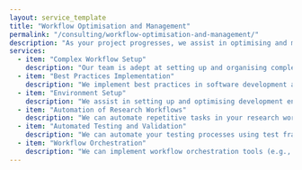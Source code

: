 ```yaml
---
layout: service_template
title: "Workflow Optimisation and Management"
permalink: "/consulting/workflow-optimisation-and-management/"
description: "As your project progresses, we assist in optimising and managing complex workflows. Our team ensures that your research processes are efficient, scalable, and well-organised, allowing you to focus on discovery and innovation. We also help automate your research workflows, reducing repetitive tasks and streamlining complex processes. Our expertise in workflow orchestration ensures that your computational pipelines are efficient and manageable."
services:
  - item: "Complex Workflow Setup"
    description: "Our team is adept at setting up and organising complex research workflows that integrate multiple tools, data sources, and computational resources."
  - item: "Best Practices Implementation"
    description: "We implement best practices in software development and data management to enhance the quality, efficiency, and reproducibility of your research."
  - item: "Environment Setup"
    description: "We assist in setting up and optimising development environments, such as using Conda for managing dependencies and environments."
  - item: "Automation of Research Workflows"
    description: "We can automate repetitive tasks in your research workflow, from data processing to model training, freeing up more time for analysis and discovery."
  - item: "Automated Testing and Validation"
    description: "We can automate your testing processes using test frameworks and GitHub Actions. This includes setting up continuous integration pipelines that automatically run tests, validate code, and ensure that your software remains reliable and bug-free throughout its development."
  - item: "Workflow Orchestration"
    description: "We can implement workflow orchestration tools (e.g., Apache Airflow, Nextflow) to manage complex multi-step computational pipelines efficiently."
---
```

